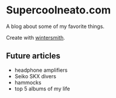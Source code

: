
# Supercoolneato.com

A blog about some of my favorite things.

Create with  [wintersmith](https://github.com/jnordberg/wintersmith).

## Future articles

- headphone amplifiers
- Seiko SKX divers
- hammocks
- top 5 albums of my life

